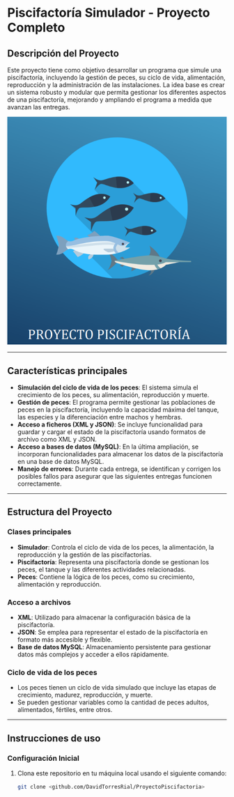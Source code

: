 # Piscifactoría Simulador - Proyecto Completo

## Descripción del Proyecto

Este proyecto tiene como objetivo desarrollar un programa que simule una piscifactoría, incluyendo la gestión de peces, su ciclo de vida, alimentación, reproducción y la administración de las instalaciones. La idea base es crear un sistema robusto y modular que permita gestionar los diferentes aspectos de una piscifactoría, mejorando y ampliando el programa a medida que avanzan las entregas.

![Piscifactoría](images/piscifactoria.png)

---

## Características principales

- **Simulación del ciclo de vida de los peces**: El sistema simula el crecimiento de los peces, su alimentación, reproducción y muerte.
- **Gestión de peces**: El programa permite gestionar las poblaciones de peces en la piscifactoría, incluyendo la capacidad máxima del tanque, las especies y la diferenciación entre machos y hembras.
- **Acceso a ficheros (XML y JSON)**: Se incluye funcionalidad para guardar y cargar el estado de la piscifactoría usando formatos de archivo como XML y JSON.
- **Acceso a bases de datos (MySQL)**: En la última ampliación, se incorporan funcionalidades para almacenar los datos de la piscifactoría en una base de datos MySQL.
- **Manejo de errores**: Durante cada entrega, se identifican y corrigen los posibles fallos para asegurar que las siguientes entregas funcionen correctamente.

---

## Estructura del Proyecto

### Clases principales

- **Simulador**: Controla el ciclo de vida de los peces, la alimentación, la reproducción y la gestión de las piscifactorías.
- **Piscifactoría**: Representa una piscifactoría donde se gestionan los peces, el tanque y las diferentes actividades relacionadas.
- **Peces**: Contiene la lógica de los peces, como su crecimiento, alimentación y reproducción.

### Acceso a archivos

- **XML**: Utilizado para almacenar la configuración básica de la piscifactoría.
- **JSON**: Se emplea para representar el estado de la piscifactoría en formato más accesible y flexible.
- **Base de datos MySQL**: Almacenamiento persistente para gestionar datos más complejos y acceder a ellos rápidamente.

### Ciclo de vida de los peces

- Los peces tienen un ciclo de vida simulado que incluye las etapas de crecimiento, madurez, reproducción, y muerte.
- Se pueden gestionar variables como la cantidad de peces adultos, alimentados, fértiles, entre otros.

---

## Instrucciones de uso

### Configuración Inicial

1. Clona este repositorio en tu máquina local usando el siguiente comando:

   ```bash
   git clone <github.com/DavidTorresRial/ProyectoPiscifactoria>
